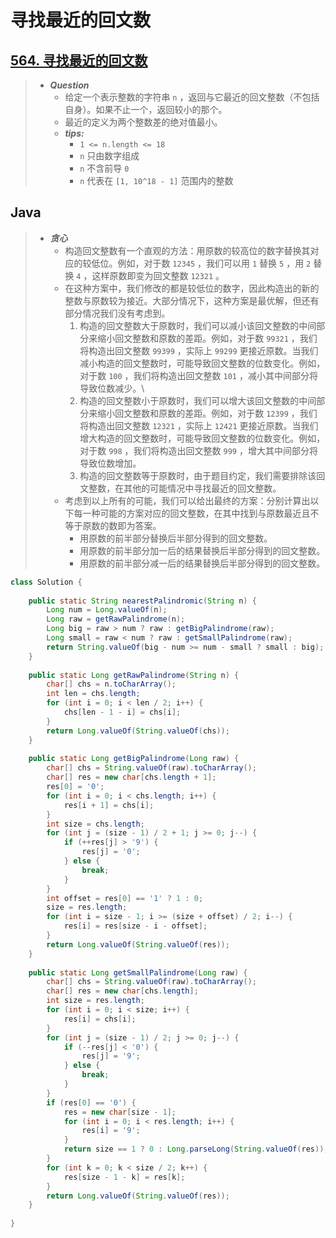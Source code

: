 # 寻找最近的回文数

## [564. 寻找最近的回文数](https://leetcode.cn/problems/find-the-closest-palindrome/)

> - ***Question***
>   - 给定一个表示整数的字符串 `n` ，返回与它最近的回文整数（不包括自身）。如果不止一个，返回较小的那个。
>   - 最近的定义为两个整数差的绝对值最小。
>   - ***tips:***
>     - `1 <= n.length <= 18`
>     - `n` 只由数字组成
>     - `n` 不含前导 `0`
>     - `n` 代表在 `[1, 10^18 - 1]` 范围内的整数

## Java

> - ***贪心***
>   - 构造回文整数有一个直观的方法：用原数的较高位的数字替换其对应的较低位。例如，对于数 `12345` ，我们可以用 `1` 替换 `5` ，用 `2` 替换 `4` ，这样原数即变为回文整数 `12321` 。
>   - 在这种方案中，我们修改的都是较低位的数字，因此构造出的新的整数与原数较为接近。大部分情况下，这种方案是最优解，但还有部分情况我们没有考虑到。
>     1. 构造的回文整数大于原数时，我们可以减小该回文整数的中间部分来缩小回文整数和原数的差距。例如，对于数 `99321` ，我们将构造出回文整数 `99399` ，实际上 `99299` 更接近原数。当我们减小构造的回文整数时，可能导致回文整数的位数变化。例如，对于数 `100` ，我们将构造出回文整数 `101` ，减小其中间部分将导致位数减少。\
>     2. 构造的回文整数小于原数时，我们可以增大该回文整数的中间部分来缩小回文整数和原数的差距。例如，对于数 `12399` ，我们将构造出回文整数 `12321` ，实际上 `12421` 更接近原数。当我们增大构造的回文整数时，可能导致回文整数的位数变化。例如，对于数 `998` ，我们将构造出回文整数 `999` ，增大其中间部分将导致位数增加。
>     3. 构造的回文整数等于原数时，由于题目约定，我们需要排除该回文整数，在其他的可能情况中寻找最近的回文整数。
>   - 考虑到以上所有的可能，我们可以给出最终的方案：分别计算出以下每一种可能的方案对应的回文整数，在其中找到与原数最近且不等于原数的数即为答案。
>     - 用原数的前半部分替换后半部分得到的回文整数。
>     - 用原数的前半部分加一后的结果替换后半部分得到的回文整数。
>     - 用原数的前半部分减一后的结果替换后半部分得到的回文整数。

```java
class Solution {
    
    public static String nearestPalindromic(String n) {
        Long num = Long.valueOf(n);
        Long raw = getRawPalindrome(n);
        Long big = raw > num ? raw : getBigPalindrome(raw);
        Long small = raw < num ? raw : getSmallPalindrome(raw);
        return String.valueOf(big - num >= num - small ? small : big);
    }
    
    public static Long getRawPalindrome(String n) {
        char[] chs = n.toCharArray();
        int len = chs.length;
        for (int i = 0; i < len / 2; i++) {
            chs[len - 1 - i] = chs[i];
        }
        return Long.valueOf(String.valueOf(chs));
    }
    
    public static Long getBigPalindrome(Long raw) {
        char[] chs = String.valueOf(raw).toCharArray();
        char[] res = new char[chs.length + 1];
        res[0] = '0';
        for (int i = 0; i < chs.length; i++) {
            res[i + 1] = chs[i];
        }
        int size = chs.length;
        for (int j = (size - 1) / 2 + 1; j >= 0; j--) {
            if (++res[j] > '9') {
                res[j] = '0';
            } else {
                break;
            }
        }
        int offset = res[0] == '1' ? 1 : 0;
        size = res.length;
        for (int i = size - 1; i >= (size + offset) / 2; i--) {
            res[i] = res[size - i - offset];
        }
        return Long.valueOf(String.valueOf(res));
    }
    
    public static Long getSmallPalindrome(Long raw) {
        char[] chs = String.valueOf(raw).toCharArray();
        char[] res = new char[chs.length];
        int size = res.length;
        for (int i = 0; i < size; i++) {
            res[i] = chs[i];
        }
        for (int j = (size - 1) / 2; j >= 0; j--) {
            if (--res[j] < '0') {
                res[j] = '9';
            } else {
                break;
            }
        }
        if (res[0] == '0') {
            res = new char[size - 1];
            for (int i = 0; i < res.length; i++) {
                res[i] = '9';
            }
            return size == 1 ? 0 : Long.parseLong(String.valueOf(res));
        }
        for (int k = 0; k < size / 2; k++) {
            res[size - 1 - k] = res[k];
        }
        return Long.valueOf(String.valueOf(res));
    }
    
}
```
